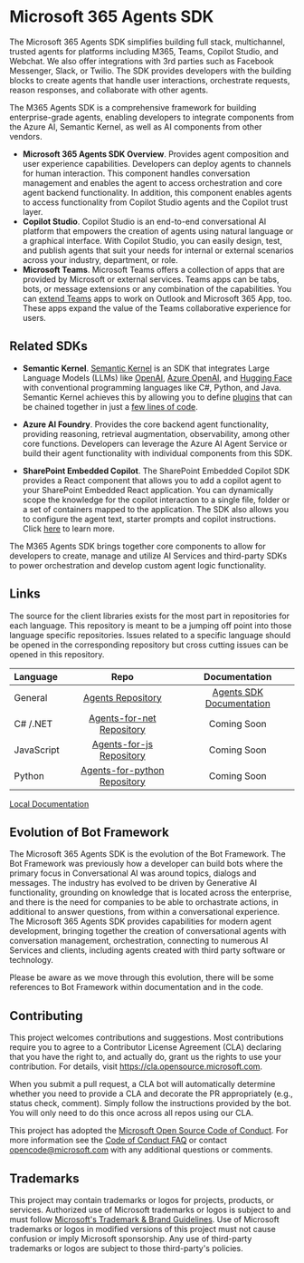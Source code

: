 # Microsoft 365 Agents SDK

The Microsoft 365 Agents SDK simplifies building full stack, multichannel, trusted agents for platforms including M365, Teams, Copilot Studio, and Webchat. We also offer integrations with 3rd parties such as Facebook Messenger, Slack, or Twilio. The SDK provides developers with the building blocks to create agents that handle user interactions, orchestrate requests, reason responses, and collaborate with other agents.

The M365 Agents SDK is a comprehensive framework for building enterprise-grade agents, enabling developers to integrate components from the Azure AI, Semantic Kernel, as well as AI components from other vendors.
 
* **Microsoft 365 Agents SDK Overview**. Provides agent composition and user experience capabilities. Developers can deploy agents to channels for human interaction. This component handles conversation management and enables the agent to access orchestration and core agent backend functionality. In addition, this component enables agents to access functionality from Copilot Studio agents and the Copilot trust layer.
* **Copilot Studio**. Copilot Studio is an end-to-end conversational AI platform that empowers the creation of agents using natural language or a graphical interface. With Copilot Studio, you can easily design, test, and publish agents that suit your needs for internal or external scenarios across your industry, department, or role.
* **Microsoft Teams**. Microsoft Teams offers a collection of apps that are provided by Microsoft or external services. Teams apps can be tabs, bots, or message extensions or any combination of the capabilities. You can [extend Teams](https://learn.microsoft.com/en-us/microsoftteams/platform/overview) apps to work on Outlook and Microsoft 365 App, too. These apps expand the value of the Teams collaborative experience for users.

## Related SDKs

* **Semantic Kernel**. [Semantic Kernel](https://learn.microsoft.com/en-us/semantic-kernel/overview/)
is an SDK that integrates Large Language Models (LLMs) like
[OpenAI](https://platform.openai.com/docs/introduction),
[Azure OpenAI](https://azure.microsoft.com/en-us/products/ai-services/openai-service),
and [Hugging Face](https://huggingface.co/)
with conventional programming languages like C#, Python, and Java. Semantic Kernel achieves this
by allowing you to define [plugins](https://learn.microsoft.com/en-us/semantic-kernel/concepts/plugins)
that can be chained together
in just a [few lines of code](https://learn.microsoft.com/en-us/semantic-kernel/ai-orchestration/chaining-functions?tabs=Csharp#using-the-runasync-method-to-simplify-your-code).

* **Azure AI Foundry**. Provides the core backend agent functionality, providing reasoning, retrieval augmentation, observability, among other core functions. Developers can leverage the Azure AI Agent Service or build their agent functionality with individual components from this SDK. 

* **SharePoint Embedded Copilot**. The SharePoint Embedded Copilot SDK provides a React component that allows you to add a copilot agent to your SharePoint Embedded React application. You can dynamically scope the knowledge for the copilot interaction to a single file, folder or a set of containers mapped to the application. The SDK also allows you to configure the agent text, starter prompts and copilot instructions. Click [here](https://github.com/microsoft/SharePoint-Embedded-Samples/blob/main/Copilot/README.md) to learn more.

The M365 Agents SDK brings together core components to allow for developers to create, manage and utilize AI Services and third-party SDKs to power orchestration and develop custom agent logic functionality.

## Links
The source for the client libraries exists for the most part in repositories for each language. This repository is meant to be a jumping off point into those language specific repositories. Issues related to a specific language should be opened in the corresponding repository but cross cutting issues can be opened in this repository.

| Language    | Repo                             | Documentation                    |
|:------------|:--------------------------------:|:--------------------------------:|
| General     |[Agents Repository]               | [ Agents SDK Documentation ](https://aka.ms/m365sdkdocs)   |
| C# /.NET    |[Agents-for-net Repository]       | Coming Soon             |
| JavaScript  |[Agents-for-js Repository]        | Coming Soon       |
| Python      |[Agents-for-python Repository]    | Coming Soon           |

[Local Documentation](https://microsoft.github.io/Agents)

## Evolution of Bot Framework
The Microsoft 365 Agents SDK is the evolution of the Bot Framework. The Bot Framework was previously how a developer can build bots where the primary focus in Conversational AI was around topics, dialogs and messages. The industry has evolved to be driven by Generative AI functionality, grounding on knowledge that is located across the enterprise, and there is the need for companies to be able to orchastrate actions, in additional to answer questions, from within a conversational experience. The Microsoft 365 Agents SDK provides capabilities for modern agent development, bringing together the creation of conversational agents with conversation management, orchestration, connecting to numerous AI Services and clients, including agents created with third party software or technology.

Please be aware as we move through this evolution, there will be some references to Bot Framework within documentation and in the code. 

## Contributing

This project welcomes contributions and suggestions.  Most contributions require you to agree to a
Contributor License Agreement (CLA) declaring that you have the right to, and actually do, grant us
the rights to use your contribution. For details, visit https://cla.opensource.microsoft.com.

When you submit a pull request, a CLA bot will automatically determine whether you need to provide
a CLA and decorate the PR appropriately (e.g., status check, comment). Simply follow the instructions
provided by the bot. You will only need to do this once across all repos using our CLA.

This project has adopted the [Microsoft Open Source Code of Conduct](https://opensource.microsoft.com/codeofconduct/).
For more information see the [Code of Conduct FAQ](https://opensource.microsoft.com/codeofconduct/faq/) or
contact [opencode@microsoft.com](mailto:opencode@microsoft.com) with any additional questions or comments.

## Trademarks

This project may contain trademarks or logos for projects, products, or services. Authorized use of Microsoft 
trademarks or logos is subject to and must follow 
[Microsoft's Trademark & Brand Guidelines](https://www.microsoft.com/en-us/legal/intellectualproperty/trademarks/usage/general).
Use of Microsoft trademarks or logos in modified versions of this project must not cause confusion or imply Microsoft sponsorship.
Any use of third-party trademarks or logos are subject to those third-party's policies.

[Agents Repository]: https://github.com/Microsoft/Agents
[Agents-for-net Repository]: https://github.com/Microsoft/Agents-for-net
[Agents-for-js Repository]: https://github.com/Microsoft/Agents-for-js
[Agents-for-python Repository]: https://github.com/Microsoft/Agents-for-python

[Official Agents Documentation]: https://aka.ms/AgentsFramework
[.NET Documentation]: https://aka.ms/Agents-net-docs
[JavaScript Documentation]: https://aka.ms/agents-js-docs
[Python Documentation]: https://aka.ms/agents-python-docs
